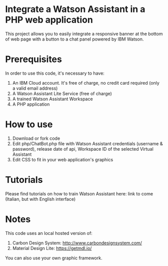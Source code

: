 # Integrate a Watson Assistant in a PHP web application

This project allows you to easily integrate a responsive banner at the bottom of web page with a button to a chat panel powered by IBM Watson.


# Prerequisites

In order to use this code, it's necessary to have:

1. An IBM Cloud account. It's free of charge, no credit card required (only a valid email address)
2. A Watson Assistant Lite Service (free of charge)
3. A trained Watson Assistant Workspace
4. A PHP application


# How to use

1. Download or fork code
2. Edit php/ChatBot.php file with Watson Assistant credentials (username & password), release date of api, Workspace ID of the selected Virtual Assistant
3. Edit CSS to fit in your web application's graphics


# Tutorials

Please find tutorials on how to train Watson Assistant here: link to come (Italian, but with English interface)


# Notes

This code uses an local hosted version of:

1. Carbon Design System: http://www.carbondesignsystem.com/
2. Material Design Lite: https://getmdl.io/

You can also use your own graphic framework.

